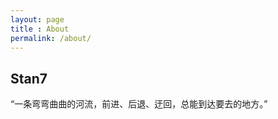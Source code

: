 ```yaml
---
layout: page
title : About
permalink: /about/
---
```


<h2>Stan7</h2>

“一条弯弯曲曲的河流，前进、后退、迂回，总能到达要去的地方。”